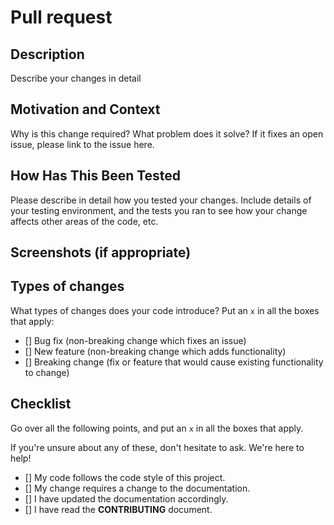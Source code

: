 Pull request
============

Description
-----------

Describe your changes in detail

Motivation and Context
----------------------

Why is this change required? What problem does it solve?
If it fixes an open issue, please link to the issue here.

How Has This Been Tested
------------------------

Please describe in detail how you tested your changes.
Include details of your testing environment, and the tests you ran to
see how your change affects other areas of the code, etc.

Screenshots (if appropriate)
----------------------------

Types of changes
----------------

What types of changes does your code introduce? Put an `x` in all the boxes that apply:

- [] Bug fix (non-breaking change which fixes an issue)
- [] New feature (non-breaking change which adds functionality)
- [] Breaking change (fix or feature that would cause existing functionality to change)

Checklist
---------

Go over all the following points, and put an `x` in all the boxes that apply.

If you're unsure about any of these, don't hesitate to ask. We're here to help!

- [] My code follows the code style of this project.
- [] My change requires a change to the documentation.
- [] I have updated the documentation accordingly.
- [] I have read the **CONTRIBUTING** document.
